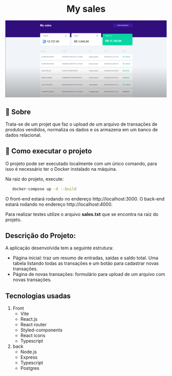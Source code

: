 <h1 align="center">My sales</h1>

<img src="./front/src/assets/sales-home.png">

## 📖 Sobre

Trata-se de um projet que faz o upload de um arquivo de transações de produtos vendidos, normaliza os dados e os armazena em um banco de dados relacional.

## 🔧 Como executar o projeto

O projeto pode ser executado localmente com um único comando, para isso é necessário ter o Docker instalado na máquina.

Na raiz do projeto, execute:
```bash
   docker-compose up -d --build
   ```
O front-end estará rodando no endereço http://localhost:3000.
O back-end estará rodando no endereço http://localhost:4000.

Para realizar testes utilize o arquivo **sales.txt** que se encontra na raiz do projeto.
## Descrição do Projeto:
A aplicação desenvolvida tem a seguinte estrutura:

   - Página inicial: traz um resumo de entradas, saídas e saldo total. Uma tabela listando todas as transações e um botão para cadastrar novas transações.
   - Página de novas transações: formulário para upload de um arquivo com novas transações.   
## Tecnologias usadas
1. Front
   - Vite
   - React.js 
   - React router
   - Styled-components
   - React icons
   - Typescript
2. back
   - Node.js
   - Express
   - Typescript
   - Postgres